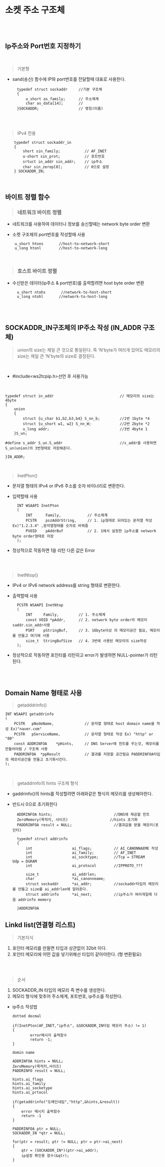 # 소켓 주소 구조체

</br></br>

## Ip주소와 Port번호 지정하기

</br>

> 기본형
- sand(송신) 함수에 IP와 port번호를 전달할때 대표로 사용한다.

        typedef struct sockaddr     //기본 구조체
        {
            u_short as_family;      // 주소체계
            char as_data[14];       // 
        }SOCKADDR;                  // 명칭(이름)

</br></br>

> IPv4 전용

        typedef struct sockaddr_in  
        {
            short sin_family;           // AF_INET
            u-short sin_prot;           // 포트번호
            srtuct in_addr sin_addr;    // ip주소
            char sin_zerop[8];          // 0으로 설정
        } SOCKADDR_IN;

</br>

## 바이트 정렬 함수 

> ### 네트워크 바이트 정렬
 - 네트워크를 사용하여 데이터나 정보를 송신할때는 network byte order 변환
 - 소켓 구조체의 port번호를 작성할때 사용
  
        u_short htons       //host-to-network-short
        u_long htonl        //host-to-network-long

</br>

> ### 호스트 바이트 정렬
- 수신받은 데이터(ip주소 & port번호)를 출력할려면 host byte order 변환 

        u_short ntohs       //network-to-host-short
        u_long ntohl       //network-to-host-long

</br></br>

## SOCKADDR_IN구조체의 IP주소 작성 (IN_ADDR 구조체)
>union의 size는 제일 큰 것으로 통일된다. 즉 'N'byte가 여러개 있어도 메모리의 size는 제일 큰 'N'byte의 size로 결정된다.

</br>

- #include<ws2tcpip.h>선언 후 사용가능
  
</br>

    typedef struct in_addr                              // 메모리의 size는 4byte
    {
        union
        {
            struct {u_char b1,b2,b3,b4} S_nn_b;         //1번 1byte *4
            struct {u_short w1, w2} S_nn_W;             //2번 2byte *2
            u_long addr;                                //3번 4byte 1
        }S_un;                                          

    #define s_addr S_un.S_addr                          //s_addr을 사용하면 S_un(union)의 3번형태로 저장해준다.

    }IN_ADDR;

</br>

>InetPton()
- 문자열 형태의 IPv4 or IPv6 주소를 숫자 바이너리로 변환한다. 
- 입력할때 사용
        
        INT WSAAPI InetPton
        (
            INT      Family,            // 주소체계
            PCSTR    pszAddrString,     // 1. ip형태로 되어있는 문자열 작성 Ex)"1.2.3.4" ,문자열형태를 숫자로 바꿔줌
            PVOID    pAddrBuf           // 2. 1에서 설정한 ip주소를 network byte order형태로 저장
        );
- 정상적으로 작동하면 1을 리턴 다른 값은 Error

</br></br>

> InetNtop()
- IPv4 or IPv6 network address를 string 형태로 변환한다.
- 출력할때 사용
        
        PCSTR WSAAPI InetNtop
        (
            INT     Family,         // 1. 주소체계
            const VOID *pAddr,      // 2. network byte order의 메모리 saddr.sin_addr사용
            PSRT    pStringBuf,     // 3. 16byte이상 의 메모리공간 필요, 메모리를 만들고 여기에 사용
            size_t  StringBufSize   // 4. 3번에 사용된 메모리의 size작성
        );
- 정상적으로 작동하면 포인터를 리턴히고 error가 발생하면 NULL-pointer가 리턴된다.

</br></br>

## Domain Name 형태로 사용

>getadddrinfo()

    INT WSAAPI getaddrinfo
    (
        PCSTR   pNodeName,              // 문자열 형태로 host domain name을 작성 Ex)"naver.com"
        PCSTR   pServiceName,           // 문자열 형태로 작성 Ex) "http" or "80"
        const ADDRINFOA    *pHints,     // DNS Server에 힌트를 주는것, 메모리를 만들어야됨 / 구조체 사용
        PADDRINFOA  *ppResult           // 결과를 저장할 공간필요 PADDRINFOA타입의 메모리공간을 만들고 초기화시킨다.
    );

</br>

> getaddrinfo의 hints 구조체 형식

- gaddrinfo()의 hints를 작성할려면 아래와같은 형식의 메모리를 생성해야한다.
- 반드시 0으로 초기화한다

        ADDRINFOA hints;                            //DNS에 제공할 힌트
        ZeroMemory(목적지, 사이즈)                   //hints 초기화
        PADDRINFOA result = NULL;                   //결과값을 받을 메모리(포인터)

        typedef struct addrinfo
        {
            int                  ai_flags;          // AI_CANONNAEME 작성 
            int                  ai_family;         // AF_INET
            int                  ai_socktype;       //Tcp = STREAM      Udp = DGRAM
            int                  ai_protocol        //IPPROTO_???

            size_t               ai_addrlen;
            char                 *ai_canonneame;
            struct sockaddr      *ai_addr;          //sockaddr타입의 메모리를 만들고 size를 ai_addrlen에 알려준다.
            struct addrinfo      *ai_next;          //ip주소가 여러개일때 다음 addrinfo memory

        }ADDRINFOA


## Linkd list(연결형 리스트)

>기본지식

1. 포인터 메모리를 만들면 타입과 상관없이 32bit 이다.
2. 포인터 메모리에 어떤 값을 넣기위해선 타입이 같아야한다. (형 변환필요)


</br></br>

>순서

1. SOCKADDR_IN 타입의 메모리 즉 변수를 생성한다.
2. 메모리 형식에 맞추어 주소체계, 포트번호, ip주소를 작성한다.

  - ip주소 작성법
    
        dotted decmal

        if(InetPton(AF_INET,"ip주소", &SOCKADDR_IN타임 메모리 주소) != 1)
        {
                error메시지 출력함수
                return -1;
        }

        domin name

        ADDRINFOA hints = NULL;
        ZeroMemory(목적지,사이즈)
        PADDRINFO result = NULL;

        hints.ai_flags
        hints.ai_family
        hints.ai_socketype
        hints.ai_prtocol
        
        if(getaddrinfo("도메인네임","http",&hints,&result))
        {
            error 메시지 출력함수
            return -1
        }

        PADDRINFOA ptr = NULL;
        SOCKADDR_IN *qtr = NULL;

        for(ptr = result; ptr != NULL; ptr = ptr->ai_next)
        {
            qtr = (SOCKADDR_IN*)(ptr->ai_addr);
            ip설정 확인용 함수(&qtr);
        }